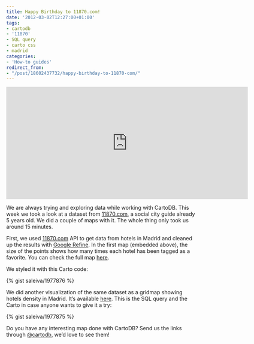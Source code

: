 ```yaml
---
title: Happy Birthday to 11870.com!
date: '2012-03-02T12:27:00+01:00'
tags:
- cartodb
- '11870'
- SQL query
- carto css
- madrid
categories:
- 'How-to guides'
redirect_from:
- "/post/18602437732/happy-birthday-to-11870-com/"
---
```


<iframe frameborder="0" height="300" src="https://viz2.cartodb.com/tables/hoteles_madrid_11870/embed_map" width="645"></iframe>

We are always trying and exploring data while working with CartoDB. This week we took a look at a dataset from <a href="http://11870.com/" target="_blank">11870.com</a>, a social city guide already 5 years old. We did a couple of maps with it. The whole thing only took us around 15 minutes. 

First, we used <a href="http://11870.com/" target="_blank">11870.com</a> API to get data from hotels in Madrid and cleaned up the results with <a href="http://code.google.com/p/google-refine/" target="_blank">Google Refine</a>. In the first map (embedded above), the size of the points shows how many times each hotel has been tagged as a favorite. You can check the full map <a href="https://viz2.cartodb.com/tables/hoteles_madrid_11870/embed_map">here</a>.

We styled it with this Carto code:

{% gist saleiva/1977876 %}

We did another visualization of the same dataset as a gridmap showing hotels density in Madrid. It’s available <a href="https://viz2.cartodb.com/tables/hoteles_playground/embed_map?sql=SELECT%20count(cartodb_id)%20as%20ct%2C%20ST_Transform(ST_Buffer(ST_SnapToGrid(the_geom%2C0.002)%2C0.001%2C%20'quad_segs%3D2%20endcap%3Dsquare')%2C3857)%20as%20the_geom_webmercator%20FROM%20hoteles_playground%20GROUP%20BY%20ST_SnapToGrid(the_geom%2C0.002)" target="_blank">here</a>. This is the SQL query and the Carto in case anyone wants to give it a try:

{% gist saleiva/1977875 %}

Do you have any interesting map done with CartoDB? Send us the links through <a href="https://twitter.com/#!/cartodb" target="_blank">@cartodb</a>, we’d love to see them!

